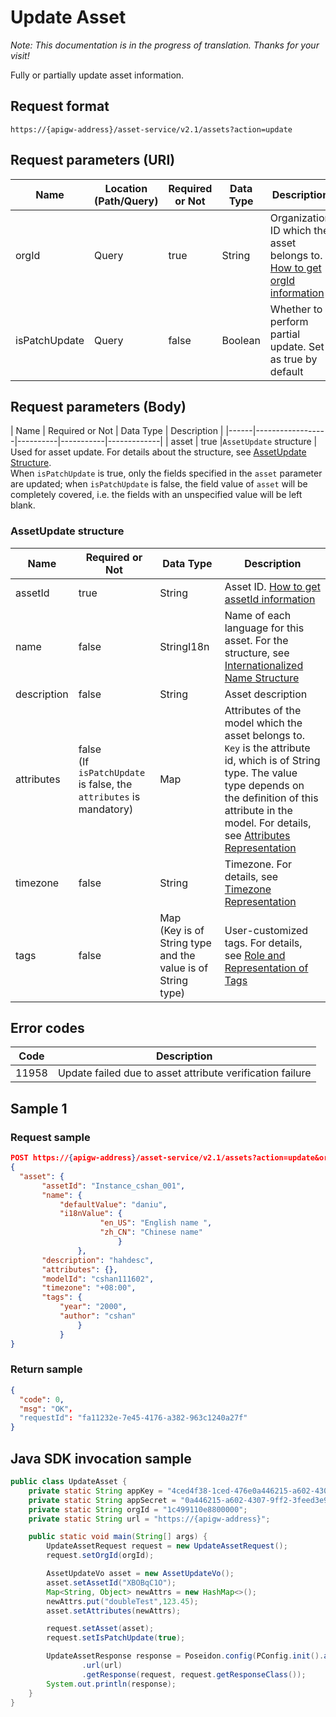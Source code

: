 # Update Asset

*Note:  This documentation is in the progress of translation. Thanks for your visit!*

Fully or partially update asset information.

## Request format

```
https://{apigw-address}/asset-service/v2.1/assets?action=update
```

## Request parameters (URI)

| Name | Location (Path/Query) | Required or Not | Data Type | Description |
|---------------|------------------|----------|-----------|--------------|
| orgId         | Query            | true     | String    | Organization ID which the asset belongs to. [How to get orgId information](/docs/api/en/latest/api_faqs#how-to-get-orgid-information-orgid)                |
| isPatchUpdate       | Query            | false    | Boolean    | Whether to perform partial update. Set as true by default               |
                                                                  

## Request parameters (Body)
| Name            | Required or Not | Data Type | Description |
|------|------------------|----------|-----------|-------------|
| asset     | true  |`AssetUpdate` structure          | Used for asset update. For details about the structure, see [AssetUpdate Structure](/docs/api/en/latest/asset/update_asset.html#id2). <br>When `isPatchUpdate` is true, only the fields specified in the `asset` parameter are updated; when `isPatchUpdate` is false, the field value of `asset` will be completely covered, i.e. the fields with an unspecified value will be left blank.


### AssetUpdate structure

| Name            | Required or Not | Data Type | Description |
|-------|--------|--------|---------------------------|
| assetId |   true   | String | Asset ID. [How to get assetId information](/docs/api/en/latest/api_faqs.html#how-to-get-assetid-information-assetid)|
| name | false| StringI18n |Name of each language for this asset. For the structure, see [Internationalized Name Structure](/docs/api/en/latest/api_faqs.html#id3)
| description | false     | String | Asset description|
|attributes  | false<br> (If `isPatchUpdate` is false, the `attributes` is mandatory) |Map  |Attributes of the model which the asset belongs to. <br>`Key` is the attribute id, which is of String type. The value type depends on the definition of this attribute in the model. For details, see [Attributes Representation](/docs/api/en/latest/api_faqs.html#attributes) |
|timezone  |  false    |String  |Timezone. For details, see [Timezone Representation](http://www.envisioniot.com/docs/api/en/latest/api_faqs.html#id4) |
|tags|false|Map<br> (Key is of String type and the value is of String type)|User-customized tags. For details, see [Role and Representation of Tags](http://www.envisioniot.com/docs/api/en/latest/api_faqs.html#id6) |


## Error codes

| Code | Description    |
|-----------------|--------------|
| 11958  | Update failed due to asset attribute verification failure     |



## Sample 1

### Request sample

```json
POST https://{apigw-address}/asset-service/v2.1/assets?action=update&orgId=o15475450989191
{
  "asset": {
       "assetId": "Instance_cshan_001",
       "name": {
           "defaultValue": "daniu",
           "i18nValue": {
                    "en_US": "English name ",
                    "zh_CN": "Chinese name"
                        }
               },
       "description": "hahdesc",
       "attributes": {},
       "modelId": "cshan111602",
       "timezone": "+08:00",
       "tags": {
           "year": "2000",
           "author": "cshan"
               }
           }
}
```

### Return sample

```json
{
  "code": 0,
  "msg": "OK"，
  "requestId": "fa11232e-7e45-4176-a382-963c1240a27f"
}

```


## Java SDK invocation sample

```java
public class UpdateAsset {
    private static String appKey = "4ced4f38-1ced-476e0a446215-a602-4307";
    private static String appSecret = "0a446215-a602-4307-9ff2-3feed3e983ce";
    private static String orgId = "1c499110e8800000";
    private static String url = "https://{apigw-address}";

    public static void main(String[] args) {
        UpdateAssetRequest request = new UpdateAssetRequest();
        request.setOrgId(orgId);

        AssetUpdateVo asset = new AssetUpdateVo();
        asset.setAssetId("XBOBqC1O");
        Map<String, Object> newAttrs = new HashMap<>();
        newAttrs.put("doubleTest",123.45);
        asset.setAttributes(newAttrs);

        request.setAsset(asset);
        request.setIsPatchUpdate(true);

        UpdateAssetResponse response = Poseidon.config(PConfig.init().appKey(appKey).appSecret(appSecret).debug())
                .url(url)
                .getResponse(request, request.getResponseClass());
        System.out.println(response);
    }
}
```
